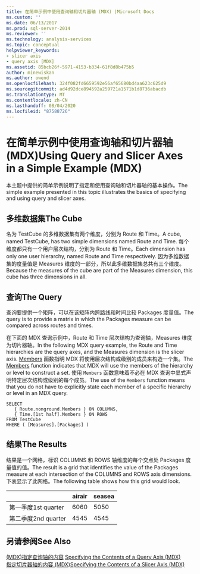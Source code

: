 ```yaml
---
title: 在简单示例中使用查询轴和切片器轴 (MDX) |Microsoft Docs
ms.custom: ''
ms.date: 06/13/2017
ms.prod: sql-server-2014
ms.reviewer: ''
ms.technology: analysis-services
ms.topic: conceptual
helpviewer_keywords:
- slicer axis
- query axis [MDX]
ms.assetid: 85bcb26f-5971-4153-b334-61f8d8b475b5
author: minewiskan
ms.author: owend
ms.openlocfilehash: 324f082fd6659592e56af65680bd4aa623c625d9
ms.sourcegitcommit: ad4d92dce894592a259721a1571b1d8736abacdb
ms.translationtype: MT
ms.contentlocale: zh-CN
ms.lasthandoff: 08/04/2020
ms.locfileid: "87588726"
---
```

# <a name="using-query-and-slicer-axes-in-a-simple-example-mdx"></a><span data-ttu-id="34ebe-102">在简单示例中使用查询轴和切片器轴 (MDX)</span><span class="sxs-lookup"><span data-stu-id="34ebe-102">Using Query and Slicer Axes in a Simple Example (MDX)</span></span>
  <span data-ttu-id="34ebe-103">本主题中提供的简单示例说明了指定和使用查询轴和切片器轴的基本操作。</span><span class="sxs-lookup"><span data-stu-id="34ebe-103">The simple example presented in this topic illustrates the basics of specifying and using query and slicer axes.</span></span>  
  
## <a name="the-cube"></a><span data-ttu-id="34ebe-104">多维数据集</span><span class="sxs-lookup"><span data-stu-id="34ebe-104">The Cube</span></span>  
 <span data-ttu-id="34ebe-105">名为 TestCube 的多维数据集有两个维度，分别为 Route 和 Time。</span><span class="sxs-lookup"><span data-stu-id="34ebe-105">A cube, named TestCube, has two simple dimensions named Route and Time.</span></span> <span data-ttu-id="34ebe-106">每个维度都只有一个用户层次结构，分别为 Route 和 Time。</span><span class="sxs-lookup"><span data-stu-id="34ebe-106">Each dimension has only one user hierarchy, named Route and Time respectively.</span></span> <span data-ttu-id="34ebe-107">因为多维数据集的度量值是 Measures 维度的一部分，所以此多维数据集总共有三个维度。</span><span class="sxs-lookup"><span data-stu-id="34ebe-107">Because the measures of the cube are part of the Measures dimension, this cube has three dimensions in all.</span></span>  
  
## <a name="the-query"></a><span data-ttu-id="34ebe-108">查询</span><span class="sxs-lookup"><span data-stu-id="34ebe-108">The Query</span></span>  
 <span data-ttu-id="34ebe-109">查询要提供一个矩阵，可以在该矩阵内跨路线和时间比较 Packages 度量值。</span><span class="sxs-lookup"><span data-stu-id="34ebe-109">The query is to provide a matrix in which the Packages measure can be compared across routes and times.</span></span>  
  
 <span data-ttu-id="34ebe-110">在下面的 MDX 查询示例中，Route 和 Time 层次结构为查询轴，Measures 维度为切片器轴。</span><span class="sxs-lookup"><span data-stu-id="34ebe-110">In the following MDX query example, the Route and Time hierarchies are the query axes, and the Measures dimension is the slicer axis.</span></span> <span data-ttu-id="34ebe-111">[Members](/sql/mdx/members-set-mdx) 函数指明 MDX 将使用层次结构或级别的成员来构造一个集。</span><span class="sxs-lookup"><span data-stu-id="34ebe-111">The [Members](/sql/mdx/members-set-mdx) function indicates that MDX will use the members of the hierarchy or level to construct a set.</span></span> <span data-ttu-id="34ebe-112">使用 `Members` 函数意味着不必在 MDX 查询中显式声明特定层次结构或级别的每个成员。</span><span class="sxs-lookup"><span data-stu-id="34ebe-112">The use of the `Members` function means that you do not have to explicitly state each member of a specific hierarchy or level in an MDX query.</span></span>  
  
```  
SELECT  
   { Route.nonground.Members } ON COLUMNS,  
   { Time.[1st half].Members } ON ROWS  
FROM TestCube  
WHERE ( [Measures].[Packages] )  
```  
  
## <a name="the-results"></a><span data-ttu-id="34ebe-113">结果</span><span class="sxs-lookup"><span data-stu-id="34ebe-113">The Results</span></span>  
 <span data-ttu-id="34ebe-114">结果是一个网格，标识 COLUMNS 和 ROWS 轴维度的每个交点处 Packages 度量值的值。</span><span class="sxs-lookup"><span data-stu-id="34ebe-114">The result is a grid that identifies the value of the Packages measure at each intersection of the COLUMNS and ROWS axis dimensions.</span></span> <span data-ttu-id="34ebe-115">下表显示了此网格。</span><span class="sxs-lookup"><span data-stu-id="34ebe-115">The following table shows how this grid would look.</span></span>  
  
||<span data-ttu-id="34ebe-116">air</span><span class="sxs-lookup"><span data-stu-id="34ebe-116">air</span></span>|<span data-ttu-id="34ebe-117">sea</span><span class="sxs-lookup"><span data-stu-id="34ebe-117">sea</span></span>|  
|-|---------|---------|  
|<span data-ttu-id="34ebe-118">第一季度</span><span class="sxs-lookup"><span data-stu-id="34ebe-118">1st quarter</span></span>|<span data-ttu-id="34ebe-119">60</span><span class="sxs-lookup"><span data-stu-id="34ebe-119">60</span></span>|<span data-ttu-id="34ebe-120">50</span><span class="sxs-lookup"><span data-stu-id="34ebe-120">50</span></span>|  
|<span data-ttu-id="34ebe-121">第二季度</span><span class="sxs-lookup"><span data-stu-id="34ebe-121">2nd quarter</span></span>|<span data-ttu-id="34ebe-122">45</span><span class="sxs-lookup"><span data-stu-id="34ebe-122">45</span></span>|<span data-ttu-id="34ebe-123">45</span><span class="sxs-lookup"><span data-stu-id="34ebe-123">45</span></span>|  
  
## <a name="see-also"></a><span data-ttu-id="34ebe-124">另请参阅</span><span class="sxs-lookup"><span data-stu-id="34ebe-124">See Also</span></span>  
 <span data-ttu-id="34ebe-125">[&#40;MDX&#41;指定查询轴的内容](mdx-query-and-slicer-axes-specify-the-contents-of-a-query-axis.md) </span><span class="sxs-lookup"><span data-stu-id="34ebe-125">[Specifying the Contents of a Query Axis &#40;MDX&#41;](mdx-query-and-slicer-axes-specify-the-contents-of-a-query-axis.md) </span></span>  
 [<span data-ttu-id="34ebe-126">指定切片器轴的内容 (MDX)</span><span class="sxs-lookup"><span data-stu-id="34ebe-126">Specifying the Contents of a Slicer Axis &#40;MDX&#41;</span></span>](mdx-query-and-slicer-axes-specify-the-contents-of-a-slicer-axis.md)  
  
  

